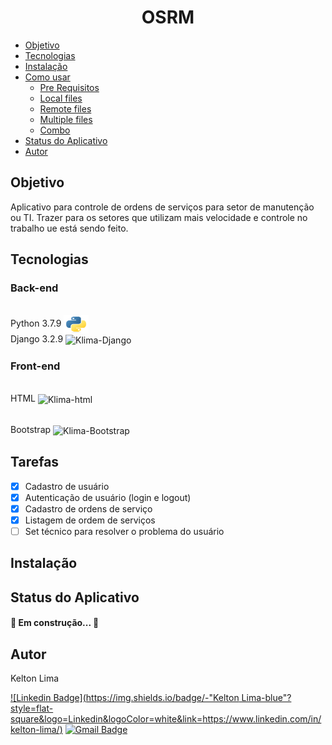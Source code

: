 
<h1 align="center">
 OSRM
</h1>

<!--
<p align="center">
 <a href="#objetivo">Objetivo</a> •
 <a href="#tecnologias">Tecnologias</a> • 
 <a href="#status">Status do Projeto</a> • 
 <a href="#instalacao">Instalação</a> • 
 <a href="#autor">Autor</a>
</p>
-->

<!--ts-->
   * [Objetivo](#objetivo)
   * [Tecnologias](#tecnologias)
   * [Instalação](#instalação)
   * [Como usar](#como-usar)
      * [Pre Requisitos](#pre-requisitos)
      * [Local files](#local-files)
      * [Remote files](#remote-files)
      * [Multiple files](#multiple-files)
      * [Combo](#combo)
   * [Status do Aplicativo](#status-do-aplicativo)
   * [Autor](#autor)
<!--te-->

##

## Objetivo
Aplicativo para controle de ordens de serviços para setor de manutenção ou TI.
Trazer para os setores que utilizam mais velocidade e controle no trabalho ue está sendo feito.

## Tecnologias
### Back-end 
<br>Python 3.7.9 <img align="center" alt="Klima-Python" height="30" width="40" src="https://raw.githubusercontent.com/devicons/devicon/master/icons/python/python-original.svg">
<br>Django 3.2.9 <img align="center" alt="Klima-Django" height="40" width="50" src="https://cdn.jsdelivr.net/gh/devicons/devicon/icons/django/django-original.svg" />

### Front-end
<br>HTML  <img align="center" alt="Klima-html" height="30" width="40" src="https://cdn.jsdelivr.net/gh/devicons/devicon/icons/html5/html5-original.svg" />
  
<br>Bootstrap <img align="center" alt="Klima-Bootstrap" height="30" width="40" src="https://cdn.jsdelivr.net/gh/devicons/devicon/icons/bootstrap/bootstrap-plain.svg" />

## Tarefas

- [x] Cadastro de usuário
- [x] Autenticação de usuário (login e logout)
- [x] Cadastro de ordens de serviço
- [x] Listagem de ordem de serviços
- [ ] Set técnico para resolver o problema do usuário

## Instalação

## Status do Aplicativo
<h4> 
	🚧  Em construção...  🚧
</h4>

## Autor
Kelton Lima

[![Linkedin Badge](https://img.shields.io/badge/-"Kelton Lima-blue"?style=flat-square&logo=Linkedin&logoColor=white&link=https://www.linkedin.com/in/kelton-lima/)](https://www.linkedin.com/in/kelton-lima/) 
[![Gmail Badge](https://img.shields.io/badge/-kelton.lima.tec@gmail.com-c14438?style=flat-square&logo=Gmail&logoColor=white&link=mailto:kelton.lima.tec@gmail.com)](mailto:kelton.lima.tec@gmail.com)
